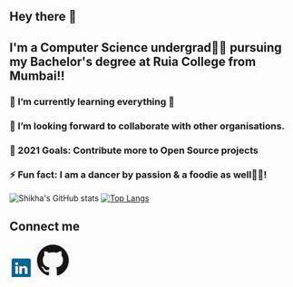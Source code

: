 ## Hey there 👋

## I'm a Computer Science undergrad👩‍💻 pursuing my Bachelor's degree at Ruia College from Mumbai!!
### 🌱 I’m currently learning everything 🤣
### 👯 I’m looking forward to collaborate with other organisations.
### 🚀 2021 Goals: Contribute more to Open Source projects
### ⚡ Fun fact: I am a dancer by passion & a foodie as well🍕😂!   
 ![Shikha's GitHub stats](https://github-readme-stats.vercel.app/api?username=shikha12264&show_icons=true&theme=dracula) 
 [![Top Langs](https://github-readme-stats.vercel.app/api/top-langs/?username=shikha12264&layout=compact)](https://github.com/shikha12264/github-readme-stats)

## Connect me 

<img src= "icons/linkedin.PNG" alt = "Linkedin" href = "https://www.linkedin.com/in/shikha-singh-905b431a6/"/>
<img src= "icons/github.png" alt = "Linkedin" href = "https://github.com/shikha12264/shikha12264"/>
